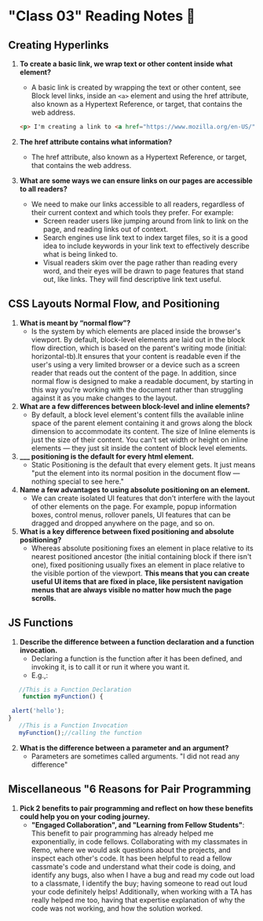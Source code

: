 # "Class 03" Reading Notes 📖

## Creating Hyperlinks

1. **To create a basic link, we wrap text or other content inside what element?**
   - A basic link is created by wrapping the text or other content, see Block level links, inside an `<a>` element and using the href attribute, also known as a Hypertext Reference, or target, that contains the web address.

    ``` html
   <p> I'm creating a link to <a href="https://www.mozilla.org/en-US/">the Mozilla homepage</a>. </p>

    ```

2. **The href attribute contains what information?**
   - The href attribute, also known as a Hypertext Reference, or target, that contains the web address.
3. **What are some ways we can ensure links on our pages are accessible to all readers?**
   - We need to make our links accessible to all readers, regardless of their current context and which tools they prefer. For example:
     - Screen reader users like jumping around from link to link on the page, and reading links out of context.
     - Search engines use link text to index target files, so it is a good idea to include keywords in your link text to effectively describe what is being linked to.
     - Visual readers skim over the page rather than reading every word, and their eyes will be drawn to page features that stand out, like links. They will find descriptive link text useful.

## CSS Layouts Normal Flow, and Positioning

1. **What is meant by “normal flow”?**
   - Is the system by which elements are placed inside the browser's viewport. By default, block-level elements are laid out in the block flow direction, which is based on the parent's writing mode (initial: horizontal-tb).It ensures that your content is readable even if the user's using a very limited browser or a device such as a screen reader that reads out the content of the page. In addition, since normal flow is designed to make a readable document, by starting in this way you're working with the document rather than struggling against it as you make changes to the layout.
2. **What are a few differences between block-level and inline elements?**
   - By default, a block level element's content fills the available inline space of the parent element containing it and grows along the block dimension to accommodate its content. The size of Inline elements is just the size of their content. You can't set width or height on inline elements — they just sit inside the content of block level elements.
3. **___ positioning is the default for every html element.**
   - Static Positioning is the default that every element gets. It just means "put the element into its normal position in the document flow — nothing special to see here."
4. **Name a few advantages to using absolute positioning on an element.**
   - We can create isolated UI features that don't interfere with the layout of other elements on the page. For example, popup information boxes, control menus, rollover panels, UI features that can be dragged and dropped anywhere on the page, and so on.
5. **What is a key difference between fixed positioning and absolute positioning?**
   - Whereas absolute positioning fixes an element in place relative to its nearest positioned ancestor (the initial containing block if there isn't one), fixed positioning usually fixes an element in place relative to the visible portion of the viewport. **This means that you can create useful UI items that are fixed in place, like persistent navigation menus that are always visible no matter how much the page scrolls.**

## JS Functions

1. **Describe the difference between a function declaration and a function invocation.**
   - Declaring a function is the function after it has been defined, and invoking it, is to call it or run it where you want it.
   - E.g.,:

 ```Javascript
    //This is a Function Declaration
     function myFunction() {

  alert('hello');
 }
    //This is a Function Invocation 
    myFunction();//calling the function 

 ```

2. **What is the difference between a parameter and an argument?**
   - Parameters are sometimes called arguments. "I did not read any difference"

## Miscellaneous "6 Reasons for Pair Programming

1. **Pick 2 benefits to pair programming and reflect on how these benefits could help you on your coding journey.**
   - **"Engaged Collaboration", and "Learning from Fellow Students"**: This benefit to pair programming has already helped me exponentially, in code fellows. Collaborating with my classmates in Remo, where we would ask questions about the projects, and inspect each other's code. It has been helpful to read a fellow cassmate's code and understand what their code is doing, and identify any bugs, also when I have a bug and read my code out load to a classmate, I identify the buy; having someone to read out loud your code definitely helps! Additionally, when working with a TA has really helped me too, having that expertise explanation of why the code was not working, and how the solution worked.
